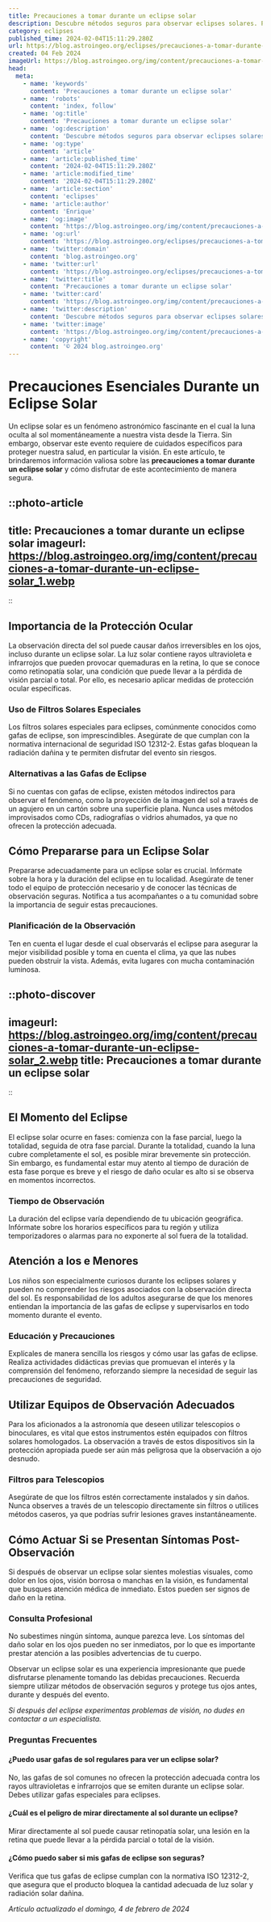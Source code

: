```yaml
---
title: Precauciones a tomar durante un eclipse solar
description: Descubre métodos seguros para observar eclipses solares. Protege tus ojos y disfruta del fenómeno sin riesgos. Consejos efectivos y prácticos.
category: eclipses
published_time: 2024-02-04T15:11:29.280Z
url: https://blog.astroingeo.org/eclipses/precauciones-a-tomar-durante-un-eclipse-solar
created: 04 Feb 2024
imageUrl: https://blog.astroingeo.org/img/content/precauciones-a-tomar-durante-un-eclipse-solar_1.webp
head:
  meta:
    - name: 'keywords'
      content: 'Precauciones a tomar durante un eclipse solar'
    - name: 'robots'
      content: 'index, follow'
    - name: 'og:title'
      content: 'Precauciones a tomar durante un eclipse solar'
    - name: 'og:description'
      content: 'Descubre métodos seguros para observar eclipses solares. Protege tus ojos y disfruta del fenómeno sin riesgos. Consejos efectivos y prácticos.'
    - name: 'og:type'
      content: 'article'
    - name: 'article:published_time'
      content: '2024-02-04T15:11:29.280Z'
    - name: 'article:modified_time'
      content: '2024-02-04T15:11:29.280Z'
    - name: 'article:section'
      content: 'eclipses'
    - name: 'article:author'
      content: 'Enrique'
    - name: 'og:image'
      content: 'https://blog.astroingeo.org/img/content/precauciones-a-tomar-durante-un-eclipse-solar_1.webp'
    - name: 'og:url'
      content: 'https://blog.astroingeo.org/eclipses/precauciones-a-tomar-durante-un-eclipse-solar'
    - name: 'twitter:domain'
      content: 'blog.astroingeo.org'
    - name: 'twitter:url'
      content: 'https://blog.astroingeo.org/eclipses/precauciones-a-tomar-durante-un-eclipse-solar'
    - name: 'twitter:title'
      content: 'Precauciones a tomar durante un eclipse solar'
    - name: 'twitter:card'
      content: 'https://blog.astroingeo.org/img/content/precauciones-a-tomar-durante-un-eclipse-solar_1.webp'
    - name: 'twitter:description'
      content: 'Descubre métodos seguros para observar eclipses solares. Protege tus ojos y disfruta del fenómeno sin riesgos. Consejos efectivos y prácticos.'
    - name: 'twitter:image'
      content: 'https://blog.astroingeo.org/img/content/precauciones-a-tomar-durante-un-eclipse-solar_1.webp'
    - name: 'copyright'
      content: '© 2024 blog.astroingeo.org'
---
```

# Precauciones Esenciales Durante un Eclipse Solar

Un eclipse solar es un fenómeno astronómico fascinante en el cual la luna oculta al sol momentáneamente a nuestra vista desde la Tierra. Sin embargo, observar este evento requiere de cuidados específicos para proteger nuestra salud, en particular la visión. En este artículo, te brindaremos información valiosa sobre las **precauciones a tomar durante un eclipse solar** y cómo disfrutar de este acontecimiento de manera segura.


::photo-article
---
title: Precauciones a tomar durante un eclipse solar
imageurl: https://blog.astroingeo.org/img/content/precauciones-a-tomar-durante-un-eclipse-solar_1.webp
---
::


## Importancia de la Protección Ocular
La observación directa del sol puede causar daños irreversibles en los ojos, incluso durante un eclipse solar. La luz solar contiene rayos ultravioleta e infrarrojos que pueden provocar quemaduras en la retina, lo que se conoce como retinopatía solar, una condición que puede llevar a la pérdida de visión parcial o total. Por ello, es necesario aplicar medidas de protección ocular específicas.

### Uso de Filtros Solares Especiales
Los filtros solares especiales para eclipses, comúnmente conocidos como gafas de eclipse, son imprescindibles. Asegúrate de que cumplan con la normativa internacional de seguridad ISO 12312-2. Estas gafas bloquean la radiación dañina y te permiten disfrutar del evento sin riesgos.

### Alternativas a las Gafas de Eclipse
Si no cuentas con gafas de eclipse, existen métodos indirectos para observar el fenómeno, como la proyección de la imagen del sol a través de un agujero en un cartón sobre una superficie plana. Nunca uses métodos improvisados como CDs, radiografías o vidrios ahumados, ya que no ofrecen la protección adecuada.

## Cómo Prepararse para un Eclipse Solar
Prepararse adecuadamente para un eclipse solar es crucial. Infórmate sobre la hora y la duración del eclipse en tu localidad. Asegúrate de tener todo el equipo de protección necesario y de conocer las técnicas de observación seguras. Notifica a tus acompañantes o a tu comunidad sobre la importancia de seguir estas precauciones.

### Planificación de la Observación
Ten en cuenta el lugar desde el cual observarás el eclipse para asegurar la mejor visibilidad posible y toma en cuenta el clima, ya que las nubes pueden obstruir la vista. Además, evita lugares con mucha contaminación luminosa.


::photo-discover
---
imageurl: https://blog.astroingeo.org/img/content/precauciones-a-tomar-durante-un-eclipse-solar_2.webp
title: Precauciones a tomar durante un eclipse solar
---
::


## El Momento del Eclipse
El eclipse solar ocurre en fases: comienza con la fase parcial, luego la totalidad, seguida de otra fase parcial. Durante la totalidad, cuando la luna cubre completamente el sol, es posible mirar brevemente sin protección. Sin embargo, es fundamental estar muy atento al tiempo de duración de esta fase porque es breve y el riesgo de daño ocular es alto si se observa en momentos incorrectos.

### Tiempo de Observación
La duración del eclipse varía dependiendo de tu ubicación geográfica. Infórmate sobre los horarios específicos para tu región y utiliza temporizadores o alarmas para no exponerte al sol fuera de la totalidad.

## Atención a los e Menores
Los niños son especialmente curiosos durante los eclipses solares y pueden no comprender los riesgos asociados con la observación directa del sol. Es responsabilidad de los adultos asegurarse de que los menores entiendan la importancia de las gafas de eclipse y supervisarlos en todo momento durante el evento.

### Educación y Precauciones
Explícales de manera sencilla los riesgos y cómo usar las gafas de eclipse. Realiza actividades didácticas previas que promuevan el interés y la comprensión del fenómeno, reforzando siempre la necesidad de seguir las precauciones de seguridad.

## Utilizar Equipos de Observación Adecuados
Para los aficionados a la astronomía que deseen utilizar telescopios o binoculares, es vital que estos instrumentos estén equipados con filtros solares homologados. La observación a través de estos dispositivos sin la protección apropiada puede ser aún más peligrosa que la observación a ojo desnudo.

### Filtros para Telescopios
Asegúrate de que los filtros estén correctamente instalados y sin daños. Nunca observes a través de un telescopio directamente sin filtros o utilices métodos caseros, ya que podrías sufrir lesiones graves instantáneamente.

## Cómo Actuar Si se Presentan Síntomas Post-Observación
Si después de observar un eclipse solar sientes molestias visuales, como dolor en los ojos, visión borrosa o manchas en la visión, es fundamental que busques atención médica de inmediato. Estos pueden ser signos de daño en la retina.

### Consulta Profesional
No subestimes ningún síntoma, aunque parezca leve. Los síntomas del daño solar en los ojos pueden no ser inmediatos, por lo que es importante prestar atención a las posibles advertencias de tu cuerpo.

Observar un eclipse solar es una experiencia impresionante que puede disfrutarse plenamente tomando las debidas precauciones. Recuerda siempre utilizar métodos de observación seguros y protege tus ojos antes, durante y después del evento.

*Si después del eclipse experimentas problemas de visión, no dudes en contactar a un especialista.*

### Preguntas Frecuentes

#### ¿Puedo usar gafas de sol regulares para ver un eclipse solar?
No, las gafas de sol comunes no ofrecen la protección adecuada contra los rayos ultravioletas e infrarrojos que se emiten durante un eclipse solar. Debes utilizar gafas especiales para eclipses.

#### ¿Cuál es el peligro de mirar directamente al sol durante un eclipse?
Mirar directamente al sol puede causar retinopatía solar, una lesión en la retina que puede llevar a la pérdida parcial o total de la visión.

#### ¿Cómo puedo saber si mis gafas de eclipse son seguras?
Verifica que tus gafas de eclipse cumplan con la normativa ISO 12312-2, que asegura que el producto bloquea la cantidad adecuada de luz solar y radiación solar dañina.

_Artículo actualizado el domingo, 4 de febrero de 2024_